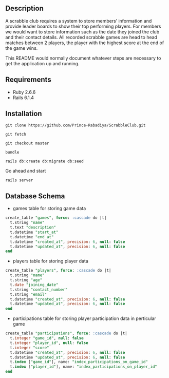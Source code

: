 ## Description
A scrabble club requires a system to store members’ information and provide leader
boards to show their top performing players. For members we would want to store
information such as the date they joined the club and their contact details.
All recorded scrabble games are head to head matches between 2 players, the
player with the highest score at the end of the game wins.

This README would normally document whatever steps are necessary to get the
application up and running.

## Requirements

* Ruby 2.6.6
* Rails 6.1.4

## Installation

```
git clone https://github.com/Prince-Rabadiya/ScrabbleClub.git
```
```
git fetch
```
```
git checkout master
```
```
bundle
```
```
rails db:create db:migrate db:seed
```
Go ahead and start 
```
rails server
```
## Database Schema

* games table for storing game data

```sql
create_table "games", force: :cascade do |t|
  t.string "name"
  t.text "description"
  t.datetime "start_at"
  t.datetime "end_at"
  t.datetime "created_at", precision: 6, null: false
  t.datetime "updated_at", precision: 6, null: false
end
```

* players table for storing player data

```sql
create_table "players", force: :cascade do |t|
  t.string "name"
  t.string "age"
  t.date "joining_date"
  t.string "contact_number"
  t.string "email"
  t.datetime "created_at", precision: 6, null: false
  t.datetime "updated_at", precision: 6, null: false
end
```
* participations table for storing player participation data in perticular game

```sql
create_table "participations", force: :cascade do |t|
  t.integer "game_id", null: false
  t.integer "player_id", null: false
  t.integer "score"
  t.datetime "created_at", precision: 6, null: false
  t.datetime "updated_at", precision: 6, null: false
  t.index ["game_id"], name: "index_participations_on_game_id"
  t.index ["player_id"], name: "index_participations_on_player_id"
end
```
